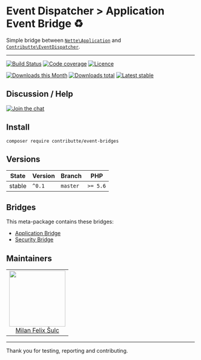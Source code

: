 # Event Dispatcher > Application Event Bridge :recycle:

Simple bridge between [`Nette\Application`](https://github.com/nette/application/) and [`Contributte\EventDispatcher`](https://github.com/contributte/event-dispatcher).

-----

[![Build Status](https://img.shields.io/travis/contributte/event-bridges.svg?style=flat-square)](https://travis-ci.org/contributte/event-bridges)
[![Code coverage](https://img.shields.io/coveralls/contributte/event-bridges.svg?style=flat-square)](https://coveralls.io/r/contributte/event-bridges)
[![Licence](https://img.shields.io/packagist/l/contributte/event-bridges.svg?style=flat-square)](https://packagist.org/packages/contributte/event-bridges)

[![Downloads this Month](https://img.shields.io/packagist/dm/contributte/event-bridges.svg?style=flat-square)](https://packagist.org/packages/contributte/event-bridges)
[![Downloads total](https://img.shields.io/packagist/dt/contributte/event-bridges.svg?style=flat-square)](https://packagist.org/packages/contributte/event-bridges)
[![Latest stable](https://img.shields.io/packagist/v/contributte/event-bridges.svg?style=flat-square)](https://packagist.org/packages/contributte/event-bridges)

## Discussion / Help

[![Join the chat](https://img.shields.io/gitter/room/contributte/contributte.svg?style=flat-square)](http://bit.ly/ctteg)

## Install

```
composer require contributte/event-bridges
```

## Versions

| State       | Version | Branch   | PHP      |
|-------------|---------|----------|----------|
| stable      | `^0.1`  | `master` | `>= 5.6` |

## Bridges

This meta-package contains these bridges:

- [Application Bridge](https://raw.githubusercontent.com/contributte/event-application-bridge/)
- [Security Bridge](https://raw.githubusercontent.com/contributte/event-security-bridge/)

## Maintainers

<table>
  <tbody>
    <tr>
      <td align="center">
        <a href="https://github.com/f3l1x">
            <img width="150" height="150" src="https://avatars2.githubusercontent.com/u/538058?v=3&s=150">
        </a>
        </br>
        <a href="https://github.com/f3l1x">Milan Felix Šulc</a>
      </td>
    </tr>
  <tbody>
</table>

-----

Thank you for testing, reporting and contributing.
